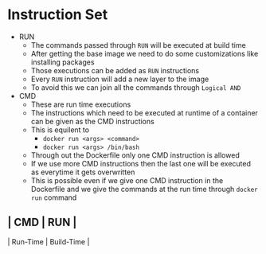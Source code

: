 # Instruction Set

- RUN
	- The commands passed through `RUN` will be executed at build time
	- After getting the base image we need to do some customizations like installing packages
	- Those executions can be added as `RUN` instructions
	- Every `RUN` instruction will add a new layer to the image
	- To avoid this we can join all the commands through `Logical AND`
- CMD
	- These are run time executions
	- The instructions which need to be executed at runtime of a container can be given as the CMD instructions
	- This is equilent to 
		- `docker run <args> <command>`
		- `docker run <args> /bin/bash`
	- Through out the Dockerfile only one CMD instruction is allowed
	- If we use more CMD instructions then the last one will be executed as everytime it gets overwritten
	- This is possible even if we give one CMD instruction in the Dockerfile and we give the commands at the run time through `docker run` command

| CMD | RUN |
-------------
| Run-Time | Build-Time |